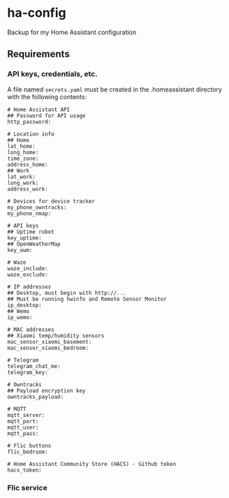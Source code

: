 # ha-config
Backup for my Home Assistant configuration

## Requirements
### API keys, credentials, etc.
A file named `secrets.yaml` must be created in the .homeassistant directory with the following contents:

```
# Home Assistant API
## Password for API usage
http_password:

# Location info
## Home
lat_home:
long_home:
time_zone:
address_home:
## Work
lat_work:
long_work:
address_work:

# Devices for device tracker
my_phone_owntracks:
my_phone_nmap:

# API keys
## Uptime robot
key_uptime:
## OpenWeatherMap
key_owm:

# Waze
waze_include:
waze_exclude:

# IP addresses
## Desktop, must begin with http://...
## Must be running hwinfo and Remote Sensor Monitor
ip_desktop:
## Wemo
ip_wemo:

# MAC addresses
## Xiaomi temp/humidity sensors
mac_sensor_xiaomi_basement:
mac_sensor_xiaomi_bedroom:

# Telegram
telegram_chat_me:
telegram_key:

# Owntracks
## Payload encryption key
owntracks_payload:

# MQTT
mqtt_server:
mqtt_port:
mqtt_user:
mqtt_pass:

# Flic buttons
flic_bedroom:

# Home Assistant Community Store (HACS) - Github token
hacs_token:

```
### Flic service

